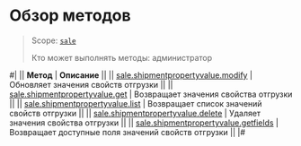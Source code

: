 # Обзор методов

> Scope: [`sale`](../../scopes/permissions.md)
>
> Кто может выполнять методы: администратор

#|
|| **Метод** | **Описание** ||
|| [sale.shipmentpropertyvalue.modify](./sale-shipment-property-value-modify.md) | Обновляет значения свойств отгрузки ||
|| [sale.shipmentpropertyvalue.get](./sale-shipment-property-value-get.md) | Возвращает значения свойства отгрузки ||
|| [sale.shipmentpropertyvalue.list](./sale-shipment-property-value-list.md) | Возвращает список значений свойств отгрузки ||
|| [sale.shipmentpropertyvalue.delete](./sale-shipment-propertyvalue-delete.md) | Удаляет значения свойства отгрузки ||
|| [sale.shipmentpropertyvalue.getfields](./sale-shipment-property-value-get-fields.md) | Возвращает доступные поля значений свойств отгрузки ||
|#